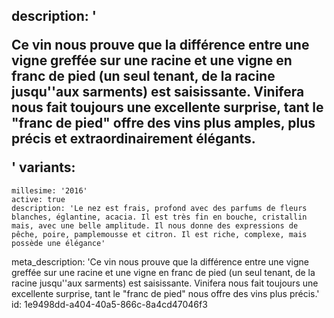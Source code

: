 description: '<p>Ce vin nous prouve que la différence entre une vigne greffée sur une racine et une vigne en franc de pied (un seul tenant, de la racine jusqu''aux sarments) est saisissante. Vinifera nous fait toujours une excellente surprise, tant le "franc de pied" offre des vins plus amples, plus précis et extraordinairement élégants.</p>'
variants:
  -
    millesime: '2016'
    active: true
    description: 'Le nez est frais, profond avec des parfums de fleurs blanches, églantine, acacia. Il est très fin en bouche, cristallin mais, avec une belle amplitude. Il nous donne des expressions de pêche, poire, pamplemousse et citron. Il est riche, complexe, mais possède une élégance'
meta_description: 'Ce vin nous prouve que la différence entre une vigne greffée sur une racine et une vigne en franc de pied (un seul tenant, de la racine jusqu''aux sarments) est saisissante. Vinifera nous fait toujours une excellente surprise, tant le "franc de pied" nous offre des vins plus précis.'
id: 1e9498dd-a404-40a5-866c-8a4cd47046f3
